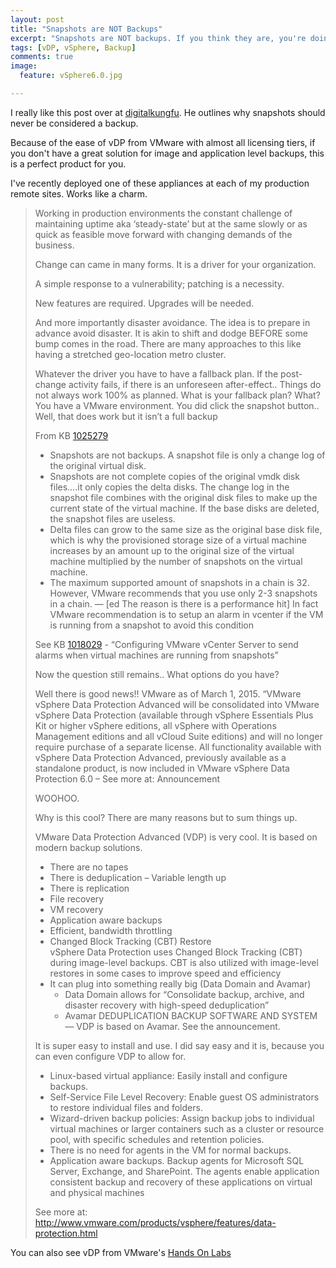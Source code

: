 ```yaml
---
layout: post
title: "Snapshots are NOT Backups"
excerpt: "Snapshots are NOT backups. If you think they are, you're doing it wrong."
tags: [vDP, vSphere, Backup]
comments: true
image:
  feature: vSphere6.0.jpg

---
```



I really like this post over at [digitalkungfu](https://digitalkungfu.wordpress.com/2015/10/03/snapshots-are-not-backups-or-vdp-and-you/). He outlines why snapshots should never be considered a backup.

Because of the ease of vDP from VMware with almost all licensing tiers, if you don't have a great solution for image and application level backups, this is a perfect product for you.

I've recently deployed one of these appliances at each of my production remote sites. Works like a charm.

> Working in production environments the constant challenge of maintaining uptime aka ‘steady-state’ but at the same slowly or as quick as feasible move forward with changing demands of the business.
> 
> Change can came in many forms. It is a driver for your organization.
> 
> A simple response to a vulnerability; patching is a necessity.
> 
> New features are required. Upgrades will be needed.
> 
> And more importantly disaster avoidance. The idea is to prepare in advance avoid disaster. It is akin to shift and dodge BEFORE some bump comes in the road. There are many approaches to this like having a stretched geo-location metro cluster.
> 
> Whatever the driver you have to have a fallback plan. If the post-change activity fails, if there is an unforeseen after-effect.. Things do not always work 100% as planned. What is your fallback plan? What? You have a VMware environment. You did click the snapshot button.. Well, that does work but it isn’t a full backup
> 
> From KB [1025279](http://kb.vmware.com/selfservice/microsites/search.do?language=en_US&cmd=displayKC&externalId=1025279)
> 
> - Snapshots are not backups. A snapshot file is only a change log of the original virtual disk.
> - Snapshots are not complete copies of the original vmdk disk files….it only copies the delta disks. The change log in the snapshot file combines with the original disk files to make up the current state of the virtual machine. If the base disks are deleted, the snapshot files are useless.
> - Delta files can grow to the same size as the original base disk file, which is why the provisioned storage size of a virtual machine increases by an amount up to the original size of the virtual machine multiplied by the number of snapshots on the virtual machine.
> - The maximum supported amount of snapshots in a chain is 32. However, VMware recommends that you use only 2-3 snapshots in a chain. — [ed The reason is there is a performance hit]
> In fact VMware recommendation is to setup an alarm in vcenter if the VM is running from a snapshot to avoid this condition
> 
> See KB [1018029](http://kb.vmware.com/selfservice/microsites/search.do?language=en_US&cmd=displayKC&externalId=1018029) - “Configuring VMware vCenter Server to send alarms when virtual machines are running from snapshots”
> 
> Now the question still remains.. What options do you have?
> 
> Well there is good news!! VMware as of March 1, 2015. “VMware vSphere Data Protection Advanced will be consolidated into VMware vSphere Data Protection (available through vSphere Essentials Plus Kit or higher vSphere editions, all vSphere with Operations Management editions and all vCloud Suite editions) and will no longer require purchase of a separate license. All functionality available with vSphere Data Protection Advanced, previously available as a standalone product, is now included in VMware vSphere Data Protection 6.0 – See more at: Announcement
> 
> WOOHOO.
> 
> Why is this cool? There are many reasons but to sum things up.
> 
> VMware Data Protection Advanced (VDP) is very cool. It is based on modern backup solutions.
> 
> - There are no tapes
> - There is deduplication – Variable length up
> - There is replication
> - File recovery
> - VM recovery
> - Application aware backups
> - Efficient, bandwidth throttling
> - Changed Block Tracking (CBT) Restore<br />
>   vSphere Data Protection uses Changed Block Tracking (CBT) during image-level backups. CBT is also utilized with image-level restores in some cases to improve speed and efficiency
> - It can plug into something really big (Data Domain and Avamar)
>  	- Data Domain allows for “Consolidate backup, archive, and disaster recovery with high-speed deduplication”
>  	- Avamar  DEDUPLICATION BACKUP SOFTWARE AND SYSTEM — VDP is based on Avamar. See the announcement.
> 
> It is super easy to install and use. I did say easy and it is, because you can even configure VDP to allow for.
> 
> - Linux-based virtual appliance: Easily install and configure backups.
> - Self-Service File Level Recovery: Enable guest OS administrators to restore individual files and folders.
> - Wizard-driven backup policies: Assign backup jobs to individual virtual machines or larger containers such as a cluster or resource pool, with specific schedules and retention policies.
> - There is no need for agents in the VM for normal backups.
> - Application aware backups. Backup agents for Microsoft SQL Server, Exchange, and SharePoint. The agents enable application consistent backup and recovery of these applications on virtual and physical machines
> 
> See more at: http://www.vmware.com/products/vsphere/features/data-protection.html

You can also see vDP from VMware's <a href="http://docs.hol.vmware.com/HOL-2012/HOL-PRT-02_EN/HOL-PRT-02-m4/lessons/VMware_VDP_Demo.html" class="btn btn-info">Hands On Labs</a>